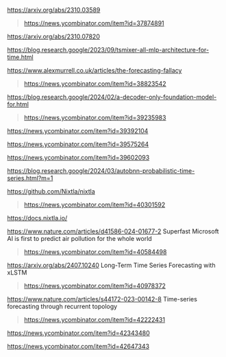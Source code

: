 https://arxiv.org/abs/2310.03589
> https://news.ycombinator.com/item?id=37874891

https://arxiv.org/abs/2310.07820

https://blog.research.google/2023/09/tsmixer-all-mlp-architecture-for-time.html

https://www.alexmurrell.co.uk/articles/the-forecasting-fallacy
> https://news.ycombinator.com/item?id=38823542

https://blog.research.google/2024/02/a-decoder-only-foundation-model-for.html
> https://news.ycombinator.com/item?id=39235983

https://news.ycombinator.com/item?id=39392104

https://news.ycombinator.com/item?id=39575264

https://news.ycombinator.com/item?id=39602093

https://blog.research.google/2024/03/autobnn-probabilistic-time-series.html?m=1

https://github.com/Nixtla/nixtla
> https://news.ycombinator.com/item?id=40301592

https://docs.nixtla.io/

https://www.nature.com/articles/d41586-024-01677-2 	Superfast Microsoft AI is first to predict air pollution for the whole world
> https://news.ycombinator.com/item?id=40584498

https://arxiv.org/abs/2407.10240 Long-Term Time Series Forecasting with xLSTM
> https://news.ycombinator.com/item?id=40978372

https://www.nature.com/articles/s44172-023-00142-8 Time-series forecasting through recurrent topology
> https://news.ycombinator.com/item?id=42222431

https://news.ycombinator.com/item?id=42343480

https://news.ycombinator.com/item?id=42647343
